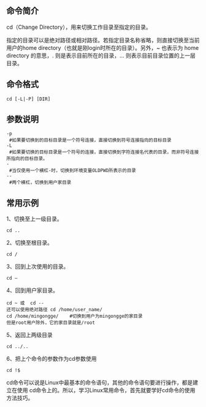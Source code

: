 ## 命令简介

cd（Change Directory），用来切换工作目录至指定的目录。

指定的目录可以是绝对路径或相对路径。若指定目录名称省略，则直接切换至当前用户的home directory（也就是刚login时所在的目录）。另外，~ 也表示为 home directory 的意思，. 则是表示目前所在的目录，… 则表示目前目录位置的上一层目录。

## 命令格式

```
cd [-L|-P] [DIR]
```

## 参数说明

```
-p
 #如果要切换到的目标目录是一个符号连接，直接切换到符号连接指向的目标目录
-L
 #如果要切换的目标目录是一个符号的连接，直接切换到字符连接名代表的目录，而非符号连接所指向的目标目录。
-
 #当仅使用一个横杠-时，切换到环境变量OLDPWD所表示的目录
--
 #两个横杠，切换到用户家目录
```

## 常用示例

1、切换至上一级目录。

```
cd ..
```

2、切换至根目录。

```
cd /
```

3、回到上次使用的目录。

```
cd –
```

4、回到用户家目录。

```
cd ~ 或  cd --
还可以使用绝对路径 cd /home/user_name/
cd /home/mingongge/    #切换到用户为mingongge的家目录
但是root用户除外，它的家目录就是/root
```

5、返回上两级目录

```
cd ../..  
```

6、把上个命令的参数作为cd参数使用

```
cd !$  
```

cd命令可以说是Linux中最基本的命令语句，其他的命令语句要进行操作，都是建立在使用 cd命令上的。所以，学习Linux常用命令，首先就要学好cd命令的使用方法技巧。